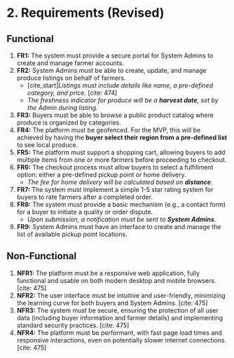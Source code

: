 # **2. Requirements (Revised)**

## **Functional**
1. **FR1:** The system must provide a secure portal for System Admins to create and manage farmer accounts.
2. **FR2:** System Admins must be able to create, update, and manage produce listings on behalf of farmers.
    * [cite_start]*Listings must include details like name, a pre-defined category, and price.* [cite: 474]
    * *The freshness indicator for produce will be a **harvest date**, set by the Admin during listing.*
3. **FR3:** Buyers must be able to browse a public product catalog where produce is organized by categories.
4. **FR4:** The platform must be geofenced. For the MVP, this will be achieved by having the **buyer select their region from a pre-defined list** to see local produce.
5. **FR5:** The platform must support a shopping cart, allowing buyers to add multiple items from one or more farmers before proceeding to checkout.
6. **FR6:** The checkout process must allow buyers to select a fulfillment option: either a pre-defined pickup point or home delivery.
    * *The fee for home delivery will be calculated based on **distance**.*
7. **FR7:** The system must implement a simple 1-5 star rating system for buyers to rate farmers after a completed order.
8. **FR8:** The system must provide a basic mechanism (e.g., a contact form) for a buyer to initiate a quality or order dispute.
    * *Upon submission, a notification must be sent to **System Admins**.*
9. **FR9:** System Admins must have an interface to create and manage the list of available pickup point locations.

## **Non-Functional**
1. **NFR1:** The platform must be a responsive web application, fully functional and usable on both modern desktop and mobile browsers. [cite: 475]
2. **NFR2:** The user interface must be intuitive and user-friendly, minimizing the learning curve for both buyers and System Admins. [cite: 475]
3. **NFR3:** The system must be secure, ensuring the protection of all user data (including buyer information and farmer details) and implementing standard security practices. [cite: 475]
4. **NFR4:** The platform must be performant, with fast page load times and responsive interactions, even on potentially slower internet connections. [cite: 475] 